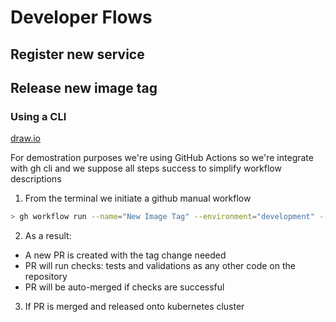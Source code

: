 # Developer Flows

## Register new service

## Release new image tag

### Using a CLI

[draw.io](./flows/release-new-version.drawio.svg)

For demostration purposes we're using GitHub Actions so we're integrate with gh cli and we suppose all steps success to simplify workflow descriptions

1. From the terminal we initiate a github manual workflow

```sh
> gh workflow run --name="New Image Tag" --environment="development" --ship="developer-experience" --service="rollouts-demo" --tag="v1.0.0"
```

2. As a result:

  - A new PR is created with the tag change needed
  - PR will run checks: tests and validations as any other code on the repository
  - PR will be auto-merged if checks are successful

3. If PR is merged and released onto kubernetes cluster





